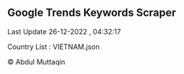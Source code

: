 

## Google Trends Keywords Scraper 
 
Last Update 26-12-2022 , 04:32:17

Country List :
VIETNAM.json



© Abdul Muttaqin 
